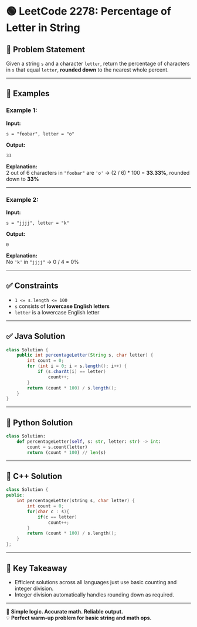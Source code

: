 
# 🟢 LeetCode 2278: Percentage of Letter in String

## 📌 Problem Statement

Given a string `s` and a character `letter`, return the percentage of characters in `s` that equal `letter`, **rounded down** to the nearest whole percent.

---

## 🧩 Examples

### Example 1:
**Input:**
```text
s = "foobar", letter = "o"
```
**Output:**
```text
33
```
**Explanation:**  
2 out of 6 characters in `"foobar"` are `'o'` → (2 / 6) * 100 = **33.33%**, rounded down to **33%**

---

### Example 2:
**Input:**
```text
s = "jjjj", letter = "k"
```
**Output:**
```text
0
```
**Explanation:**  
No `'k'` in `"jjjj"` → 0 / 4 = 0%

---

## ✅ Constraints

- `1 <= s.length <= 100`
- `s` consists of **lowercase English letters**
- `letter` is a lowercase English letter

---

## ✅ Java Solution

```java
class Solution {
    public int percentageLetter(String s, char letter) {
        int count = 0;
        for (int i = 0; i < s.length(); i++) {
            if (s.charAt(i) == letter)
                count++;
        }
        return (count * 100) / s.length();
    }
}
```

---

## 🐍 Python Solution

```python
class Solution:
    def percentageLetter(self, s: str, letter: str) -> int:
        count = s.count(letter)
        return (count * 100) // len(s)
```

---

## 💠 C++ Solution

```cpp
class Solution {
public:
    int percentageLetter(string s, char letter) {
        int count = 0;
        for(char c : s){
            if(c == letter)
                count++;
        }
        return (count * 100) / s.length();
    }
};
```

---

## 🧠 Key Takeaway

- Efficient solutions across all languages just use basic counting and integer division.
- Integer division automatically handles rounding down as required.

---

🚀 **Simple logic. Accurate math. Reliable output.**  
💡 **Perfect warm-up problem for basic string and math ops.**
